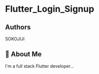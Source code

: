 
# Flutter_Login_Signup


## Authors

SOKOJIJI

## 🚀 About Me
I'm a full stack Flutter developer...

